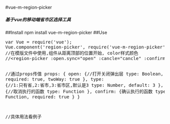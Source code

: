 #vue-m-region-picker
 <h5>基于vue的移动端省市区选择工具</h5>
##Install
npm install vue-m-region-picker
##Use
<pre>
var Vue = require('vue');
Vue.component('region-picker', require('vue-m-region-picker'));
//在模版文件中使用,组件从距离顶部的位置开始, color样式颜色
//&lt;region-picker :open.sync="open" :cancle="cancle" :confirm="confirm">&lt;/region-picker>

//通过props传值
props: {
    open: {//打开关闭弹出层
        type: Boolean,
        required: true,
        twoWay: true
    },
    type: {//1:只有省,2:省市,3:省市区,默认是3
        type: Number,
        default: 3
    },
    cancle: {//取消执行的函数
        type: Function
    },
    confirm: {确认执行的函数
        type: Function,
        required: true
    }
}

//具体用法看例子
</pre>